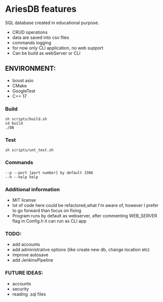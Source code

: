 # AriesDB features

SQL database created in educational purpose. 

- CRUD operations
- data are saved into csv  files
- commands logging
- for now only CLI application, no web support
- Can be build as webServer or CLI

## ENVIRONMENT:

- boost asio
- CMake
- GoogleTest
- C++ 17

### Build

```
sh scripts/build.sh
cd build
./DB
```
### Test

```
sh scripts/unt_test.sh
```

### Commands

```
--p --port [port number] by default 3306
--h --help help
```

### Additional information

- MIT license
- lot of code here could be refactored,what I'm aware of, however I prefer to go forward than focus on fixing 
- Program runs by default as webserver, after commenting WEB_SERVER flag in Config.h it can run as CLI app

### TODO:

- add accounts
- add administrative options (like create new db, change location etc)
- improve autosave
- add JenkinsPipeline

### FUTURE IDEAS:

- accounts
- security
- reading .sql files



